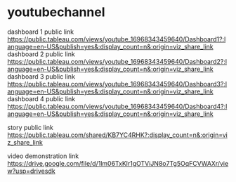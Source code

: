 # youtubechannel


dashboard 1 public link https://public.tableau.com/views/youtube_16968343459640/Dashboard1?:language=en-US&publish=yes&:display_count=n&:origin=viz_share_link
dashboard 2 public link https://public.tableau.com/views/youtube_16968343459640/Dashboard2?:language=en-US&publish=yes&:display_count=n&:origin=viz_share_link
dashboard 3 public link https://public.tableau.com/views/youtube_16968343459640/Dashboard3?:language=en-US&publish=yes&:display_count=n&:origin=viz_share_link
dashboard 4 public link https://public.tableau.com/views/youtube_16968343459640/Dashboard4?:language=en-US&publish=yes&:display_count=n&:origin=viz_share_link

story public link https://public.tableau.com/shared/KB7YC4RHK?:display_count=n&:origin=viz_share_link

video demonstration link https://drive.google.com/file/d/1lm06TxKlr1gOTViJN8o7Tg5OqFCVWAXr/view?usp=drivesdk
